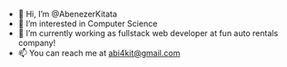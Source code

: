 - 👋 Hi, I’m @AbenezerKitata
- 👀 I’m interested in Computer Science
- 🌱 I’m currently working as fullstack web developer at fun auto rentals company!
- 📫 You can reach me at abi4kit@gmail.com

<!---
AbenezerKitata/AbenezerKitata is a ✨ special ✨ repository because its `README.md` (this file) appears on your GitHub profile.
You can click the Preview link to take a look at your changes.
--->
